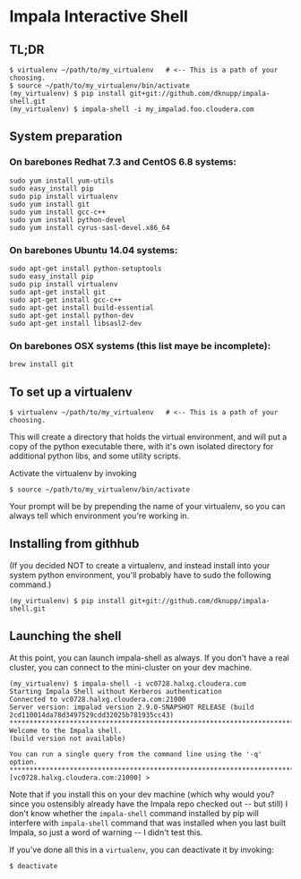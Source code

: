 # Impala Interactive Shell

## TL;DR

```
$ virtualenv ~/path/to/my_virtualenv   # <-- This is a path of your choosing.
$ source ~/path/to/my_virtualenv/bin/activate
(my_virtualenv) $ pip install git+git://github.com/dknupp/impala-shell.git
(my_virtualenv) $ impala-shell -i my_impalad.foo.cloudera.com
```

## System preparation

### On barebones Redhat 7.3 and CentOS 6.8 systems:

```
sudo yum install yum-utils
sudo easy_install pip
sudo pip install virtualenv
sudo yum install git
sudo yum install gcc-c++
sudo yum install python-devel
sudo yum install cyrus-sasl-devel.x86_64
```

### On barebones Ubuntu 14.04 systems:

```
sudo apt-get install python-setuptools
sudo easy_install pip
sudo pip install virtualenv
sudo apt-get install git
sudo apt-get install gcc-c++
sudo apt-get install build-essential
sudo apt-get install python-dev
sudo apt-get install libsasl2-dev
```

### On barebones OSX systems (this list maye be incomplete):

```
brew install git
```

## To set up a virtualenv

```
$ virtualenv ~/path/to/my_virtualenv   # <-- This is a path of your choosing.
```

This will create a directory that holds the virtual environment, and will put a
copy of the python executable there, with it's own isolated directory for
additional python libs, and some utility scripts.

Activate the virtualenv by invoking

```
$ source ~/path/to/my_virtualenv/bin/activate
```

Your prompt will be by prepending the name of your virtualenv, so you can
always tell which environment you're working in.


## Installing from githhub

(If you decided NOT to create a virtualenv, and instead install into your
system python environment, you'll probably have to sudo the following command.)

```
(my_virtualenv) $ pip install git+git://github.com/dknupp/impala-shell.git
```


## Launching the shell

At this point, you can launch impala-shell as always. If you don't have a real
cluster, you can connect to the mini-cluster on your dev machine.

```
(my_virtualenv) $ impala-shell -i vc0728.halxg.cloudera.com
Starting Impala Shell without Kerberos authentication
Connected to vc0728.halxg.cloudera.com:21000
Server version: impalad version 2.9.0-SNAPSHOT RELEASE (build 2cd110014da78d3497529cdd32025b781935cc43)
***********************************************************************************
Welcome to the Impala shell.
(build version not available)

You can run a single query from the command line using the '-q' option.
***********************************************************************************
[vc0728.halxg.cloudera.com:21000] >
```

Note that if you install this on your dev machine (which why would you? since
you ostensibly already have the Impala repo checked out -- but still) I don't
know whether the ```impala-shell``` command installed by pip will interfere with
```impala-shell``` command that was installed when you last built Impala, so
just a word of warning -- I didn't test this.

If you've done all this in a ```virtualenv```, you can deactivate it by invoking:

```
$ deactivate
```
